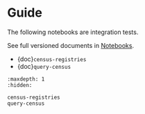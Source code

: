 # Guide

The following notebooks are integration tests.

See full versioned documents in [Notebooks](https://cellxgene-census-lamin-c192.netlify.app/notebooks).

- {doc}`census-registries`
- {doc}`query-census`

```{toctree}
:maxdepth: 1
:hidden:

census-registries
query-census
```
